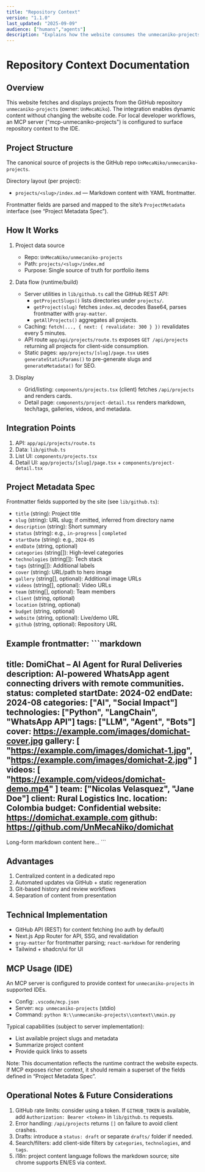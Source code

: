 ```yaml
---
title: "Repository Context"
version: "1.1.0"
last_updated: "2025-09-09"
audience: ["humans","agents"]
description: "Explains how the website consumes the unmecaniko-projects repository (via MCP + GitHub API), the expected project format, and key integration points."
---
```


# Repository Context Documentation

## Overview
This website fetches and displays projects from the GitHub repository `unmecaniko-projects` (owner: `UnMecaNiko`). The integration enables dynamic content without changing the website code. For local developer workflows, an MCP server ("mcp-unmecaniko-projects") is configured to surface repository context to the IDE.

## Project Structure
The canonical source of projects is the GitHub repo `UnMecaNiko/unmecaniko-projects`.

Directory layout (per project):
- `projects/<slug>/index.md` — Markdown content with YAML frontmatter.

Frontmatter fields are parsed and mapped to the site’s `ProjectMetadata` interface (see “Project Metadata Spec”).

## How It Works
1. Project data source
   - Repo: `UnMecaNiko/unmecaniko-projects`
   - Path: `projects/<slug>/index.md`
   - Purpose: Single source of truth for portfolio items

2. Data flow (runtime/build)
   - Server utilities in `lib/github.ts` call the GitHub REST API:
     - `getProjectSlugs()` lists directories under `projects/`.
     - `getProject(slug)` fetches `index.md`, decodes Base64, parses frontmatter with `gray-matter`.
     - `getAllProjects()` aggregates all projects.
   - Caching: `fetch(..., { next: { revalidate: 300 } })` revalidates every 5 minutes.
   - API route `app/api/projects/route.ts` exposes `GET /api/projects` returning all projects for client-side consumption.
   - Static pages: `app/projects/[slug]/page.tsx` uses `generateStaticParams()` to pre-generate slugs and `generateMetadata()` for SEO.

3. Display
   - Grid/listing: `components/projects.tsx` (client) fetches `/api/projects` and renders cards.
   - Detail page: `components/project-detail.tsx` renders markdown, tech/tags, galleries, videos, and metadata.

## Integration Points
1. API: `app/api/projects/route.ts`
2. Data: `lib/github.ts`
3. List UI: `components/projects.tsx`
4. Detail UI: `app/projects/[slug]/page.tsx` + `components/project-detail.tsx`

## Project Metadata Spec
Frontmatter fields supported by the site (see `lib/github.ts`):

- `title` (string): Project title
- `slug` (string): URL slug; if omitted, inferred from directory name
- `description` (string): Short summary
- `status` (string): e.g., `in-progress` | `completed`
- `startDate` (string): e.g., `2024-05`
- `endDate` (string, optional)
- `categories` (string[]): High-level categories
- `technologies` (string[]): Tech stack
- `tags` (string[]): Additional labels
- `cover` (string): URL/path to hero image
- `gallery` (string[], optional): Additional image URLs
- `videos` (string[], optional): Video URLs
- `team` (string[], optional): Team members
- `client` (string, optional)
- `location` (string, optional)
- `budget` (string, optional)
- `website` (string, optional): Live/demo URL
- `github` (string, optional): Repository URL

Example frontmatter:
\`\`\`markdown
---
title: DomiChat – AI Agent for Rural Deliveries
description: AI-powered WhatsApp agent connecting drivers with remote communities.
status: completed
startDate: 2024-02
endDate: 2024-08
categories: ["AI", "Social Impact"]
technologies: ["Python", "LangChain", "WhatsApp API"]
tags: ["LLM", "Agent", "Bots"]
cover: https://example.com/images/domichat-cover.jpg
gallery: [
  "https://example.com/images/domichat-1.jpg",
  "https://example.com/images/domichat-2.jpg"
]
videos: [
  "https://example.com/videos/domichat-demo.mp4"
]
team: ["Nicolas Velasquez", "Jane Doe"]
client: Rural Logistics Inc.
location: Colombia
budget: Confidential
website: https://domichat.example.com
github: https://github.com/UnMecaNiko/domichat
---

Long-form markdown content here...
\`\`\`

## Advantages
1. Centralized content in a dedicated repo
2. Automated updates via GitHub + static regeneration
3. Git-based history and review workflows
4. Separation of content from presentation

## Technical Implementation
- GitHub API (REST) for content fetching (no auth by default)
- Next.js App Router for API, SSG, and revalidation
- `gray-matter` for frontmatter parsing; `react-markdown` for rendering
- Tailwind + shadcn/ui for UI

## MCP Usage (IDE)
An MCP server is configured to provide context for `unmecaniko-projects` in supported IDEs.

- Config: `.vscode/mcp.json`
- Server: `mcp unmecaniko-projects` (stdio)
- Command: `python N:\\unmecaniko-projects\\context\\main.py`

Typical capabilities (subject to server implementation):
- List available project slugs and metadata
- Summarize project content
- Provide quick links to assets

Note: This documentation reflects the runtime contract the website expects. If MCP exposes richer context, it should remain a superset of the fields defined in “Project Metadata Spec”.

## Operational Notes & Future Considerations
1. GitHub rate limits: consider using a token. If `GITHUB_TOKEN` is available, add `Authorization: Bearer <token>` in `lib/github.ts` requests.
2. Error handling: `/api/projects` returns `[]` on failure to avoid client crashes.
3. Drafts: introduce a `status: draft` or separate `drafts/` folder if needed.
4. Search/filters: add client-side filters by `categories`, `technologies`, and `tags`.
5. i18n: project content language follows the markdown source; site chrome supports EN/ES via context.

